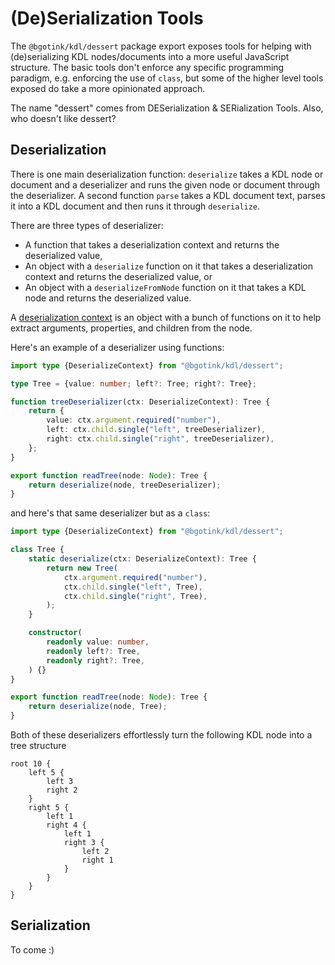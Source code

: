 # (De)Serialization Tools

The `@bgotink/kdl/dessert` package export exposes tools for helping with (de)serializing KDL nodes/documents into a more useful JavaScript structure.
The basic tools don't enforce any specific programming paradigm, e.g. enforcing the use of `class`, but some of the higher level tools exposed do take a more opinionated approach.

The name "dessert" comes from DESerialization & SERialization Tools.
Also, who doesn't like dessert?

## Deserialization

There is one main deserialization function: `deserialize` takes a KDL node or document and a deserializer and runs the given node or document through the deserializer.
A second function `parse` takes a KDL document text, parses it into a KDL document and then runs it through `deserialize`.

There are three types of deserializer:

- A function that takes a deserialization context and returns the deserialized value,
- An object with a `deserialize` function on it that takes a deserialization context and returns the deserialized value, or
- An object with a `deserializeFromNode` function on it that takes a KDL node and returns the deserialized value.

A [deserialization context](./reference/dessert/index.md#deserializecontext) is an object with a bunch of functions on it to help extract arguments, properties, and children from the node.

Here's an example of a deserializer using functions:

```ts
import type {DeserializeContext} from "@bgotink/kdl/dessert";

type Tree = {value: number; left?: Tree; right?: Tree};

function treeDeserializer(ctx: DeserializeContext): Tree {
	return {
		value: ctx.argument.required("number"),
		left: ctx.child.single("left", treeDeserializer),
		right: ctx.child.single("right", treeDeserializer),
	};
}

export function readTree(node: Node): Tree {
	return deserialize(node, treeDeserializer);
}
```

and here's that same deserializer but as a `class`:

```ts
import type {DeserializeContext} from "@bgotink/kdl/dessert";

class Tree {
	static deserialize(ctx: DeserializeContext): Tree {
		return new Tree(
			ctx.argument.required("number"),
			ctx.child.single("left", Tree),
			ctx.child.single("right", Tree),
		);
	}

	constructor(
		readonly value: number,
		readonly left?: Tree,
		readonly right?: Tree,
	) {}
}

export function readTree(node: Node): Tree {
	return deserialize(node, Tree);
}
```

Both of these deserializers effortlessly turn the following KDL node into a tree structure

```kdl
root 10 {
	left 5 {
		left 3
		right 2
	}
	right 5 {
		left 1
		right 4 {
			left 1
			right 3 {
				left 2
				right 1
			}
		}
	}
}
```

## Serialization

To come :)
